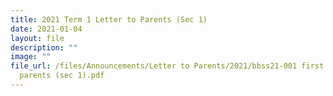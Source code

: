 ```yaml
---
title: 2021 Term 1 Letter to Parents (Sec 1)
date: 2021-01-04
layout: file
description: ""
image: ""
file_url: /files/Announcements/Letter to Parents/2021/bbss21-001 first letter to
  parents (sec 1).pdf
---
```


